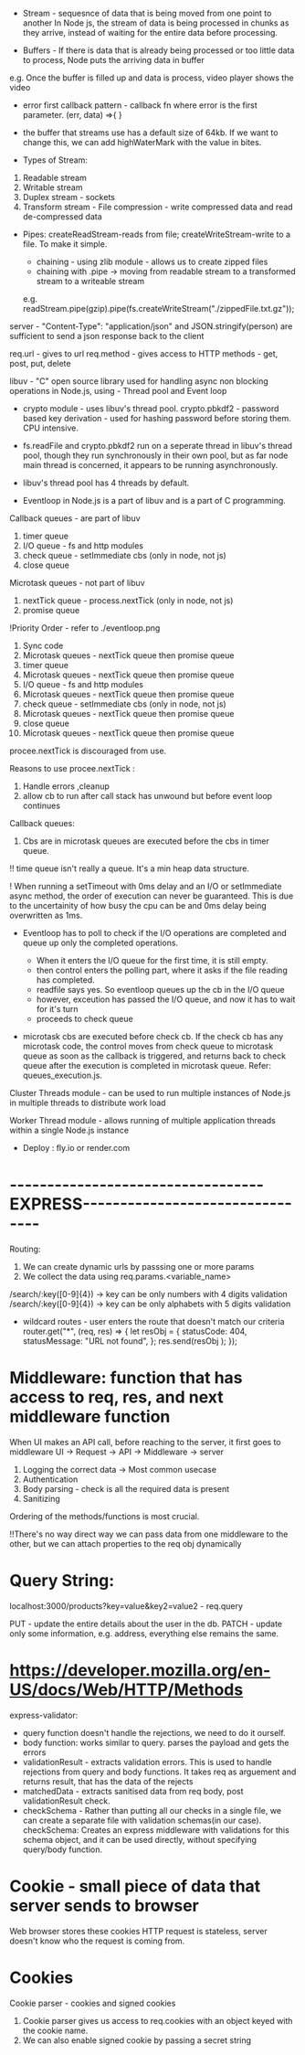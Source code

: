 - Stream - sequesnce of data that is being moved from one point to another
  In Node js, the stream of data is being processed in chunks as they arrive, instead of waiting for the entire data before processing.

- Buffers - If there is data that is already being processed or too little data to process, Node puts the arriving data in buffer

e.g. Once the buffer is filled up and data is process, video player shows the video

- error first callback pattern - callback fn where error is the first parameter.
  (err, data) =>{ }

- the buffer that streams use has a default size of 64kb. If we want to change this, we can add highWaterMark with the value in bites.

- Types of Stream:

1. Readable stream
2. Writable stream
3. Duplex stream - sockets
4. Transform stream - File compression - write compressed data and read de-compressed data

- Pipes: createReadStream-reads from file; createWriteStream-write to a file. To make it simple.

  - chaining - using zlib module - allows us to create zipped files
  - chaining with .pipe -> moving from readable stream to a transformed stream to a writeable stream

  e.g. readStream.pipe(gzip).pipe(fs.createWriteStream("./zippedFile.txt.gz"));

server - "Content-Type": "application/json" and JSON.stringify(person) are sufficient to send a json response back to the client

req.url - gives to url
req.method - gives access to HTTP methods - get, post, put, delete

libuv - "C" open source library used for handling async non blocking operations in Node.js, using - Thread pool and Event loop

- crypto module - uses libuv's thread pool.
  crypto.pbkdf2 - password based key derivation - used for hashing password before storing them. CPU intensive.

- fs.readFile and crypto.pbkdf2 run on a seperate thread in libuv's thread pool, though they run synchronously in their own pool, but as far node main thread is concerned, it appears to be running asynchronously.

- libuv's thread pool has 4 threads by default.

- Eventloop in Node.js is a part of libuv and is a part of C programming.

Callback queues - are part of libuv

1. timer queue
2. I/O queue - fs and http modules
3. check queue - setImmediate cbs (only in node, not js)
4. close queue

Microtask queues - not part of libuv

1. nextTick queue - process.nextTick (only in node, not js)
2. promise queue

!Priority Order - refer to ./eventloop.png

1. Sync code
2. Microtask queues - nextTick queue then promise queue
3. timer queue
4. Microtask queues - nextTick queue then promise queue
5. I/O queue - fs and http modules
6. Microtask queues - nextTick queue then promise queue
7. check queue - setImmediate cbs (only in node, not js)
8. Microtask queues - nextTick queue then promise queue
9. close queue
10. Microtask queues - nextTick queue then promise queue

procee.nextTick is discouraged from use.

Reasons to use procee.nextTick :

1. Handle errors ,cleanup
2. allow cb to run after call stack has unwound but before event loop continues

Callback queues:

1. Cbs are in microtask queues are executed before the cbs in timer queue.

!! time queue isn't really a queue. It's a min heap data structure.

! When running a setTimeout with 0ms delay and an I/O or setImmediate async method, the order of execution can never be guaranteed. This is due to the uncertainity of how busy the cpu can be and 0ms delay being overwritten as 1ms.

- Eventloop has to poll to check if the I/O operations are completed and queue up only the completed operations.

  - When it enters the I/O queue for the first time, it is still empty.
  - then control enters the polling part, where it asks if the file reading has completed.
  - readfile says yes. So eventloop queues up the cb in the I/O queue
  - however, exceution has passed the I/O queue, and now it has to wait for it's turn
  - proceeds to check queue

- microtask cbs are executed before check cb. If the check cb has any microtask code, the control moves from check queue to microtask queue as soon as the callback is triggered, and returns back to check queue after the execution is completed in microtask queue. Refer: queues_execution.js.

Cluster Threads module - can be used to run multiple instances of Node.js in multiple threads to distribute work load

Worker Thread module - allows running of multiple application threads within a single Node.js instance

- Deploy : fly.io or render.com

# ----------------------------------EXPRESS--------------------------------

Routing:

1. We can create dynamic urls by passsing one or more params
2. We collect the data using req.params.<variable_name>

/search/:key([0-9]{4}) -> key can be only numbers with 4 digits validation
/search/:key([0-9]{4}) -> key can be only alphabets with 5 digits validation

- wildcard routes - user enters the route that doesn't match our criteria
  router.get("\*", (req, res) => {
  let resObj = {
  statusCode: 404,
  statusMessage: "URL not found",
  };
  res.send(resObj );
  });

# Middleware: function that has access to req, res, and next middleware function

When UI makes an API call, before reaching to the server, it first goes to middleware
UI -> Request -> API -> Middleware -> server

1. Logging the correct data -> Most common usecase
2. Authentication
3. Body parsing - check is all the required data is present
4. Sanitizing

Ordering of the methods/functions is most crucial.

!!There's no way direct way we can pass data from one middleware to the other, but we can attach properties to the req obj dynamically

# Query String:

localhost:3000/products?key=value&key2=value2 - req.query

PUT - update the entire details about the user in the db.
PATCH - update only some information, e.g. address, everything else remains the same.

# https://developer.mozilla.org/en-US/docs/Web/HTTP/Methods

express-validator:

- query function doesn't handle the rejections, we need to do it ourself.
- body function: works similar to query. parses the payload and gets the errors
- validationResult - extracts validation errors. This is used to handle rejections from query and body functions. It takes req as arguement and returns result, that has the data of the rejects
- matchedData - extracts sanitised data from req body, post validationResult check.
- checkSchema - Rather than putting all our checks in a single file, we can create a separate file with validation schemas(in our case).
  checkSchema: Creates an express middleware with validations for this schema object, and it can be used directly, without specifying query/body function.

# Cookie - small piece of data that server sends to browser

Web browser stores these cookies
HTTP request is stateless, server doesn't know who the request is coming from.

# Cookies

Cookie parser - cookies and signed cookies

1. Cookie parser gives us access to req.cookies with an object keyed with the cookie name.
2. We can also enable signed cookie by passing a secret string
